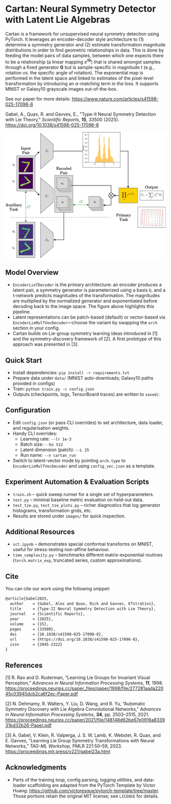 # Cartan: Neural Symmetry Detector with Latent Lie Algebras

Cartan is a framework for unsupervised neural symmetry detection using PyTorch. It leverages an encoder–decoder style architecture to (1) determine a symmetry generator and (2) estimate transformation magnitude distributions in order to find geometric relationships in data. This is done by feeding the model pairs of data samples, between which one expects there to be a relationship (a linear mapping $e^{t\mathbf{G}}$) that is shared amongst samples through a fixed generator $\mathbf{G}$ but is sample-specific in magnitude $t$ (e.g., rotation vs. the specific angle of rotation). The exponential map is performed in the latent space and linked to estimates of the pixel-level transformation by introducing an $\alpha$-matching term in the loss. It supports MNIST or Galaxy10 grayscale images out-of-the-box.

See our paper for more details: https://www.nature.com/articles/s41598-025-17098-8

Gabel, A., Quax, R. and Gavves, E., "Type-II Neural Symmetry Detection with Lie Theory," *Scientific Reports*, **15**, 33500 (2025). https://doi.org/10.1038/s41598-025-17098-8

<p align="center">
  <picture>
    <source srcset="docs/cartan_arch.webp" type="image/webp">
    <img src="docs/cartan_arch.png" alt="Cartan model architecture" width="720">
  </picture>
</p>

## Model Overview
- `EncoderLieTDecoder` is the primary architecture: an encoder produces a latent pair, a symmetry generator is parameterized using a basis `D`, and a t-network predicts magnitudes of the transformation. The magnitudes are multiplied by the normalized generator and exponentiated before decoding back to the image space. The figure above highlights this pipeline.
- Latent representations can be patch-based (default) or vector-based via `EncoderLieMulTVecDecoder`—choose the variant by swapping the `arch` section in your config.
- Cartan builds on Lie-group symmetry learning ideas introduced in [1] and the symmetry-discovery framework of [2]. A first prototype of this approach was presented in [3].

## Quick Start
- Install dependencies: `pip install -r requirements.txt`
- Prepare data under `data/` (MNIST auto-downloads; Galaxy10 paths provided in configs)
- Train: `python train.py -c config.json`
- Outputs (checkpoints, logs, TensorBoard traces) are written to `saved/`.

## Configuration
- Edit `config.json` (or pass CLI overrides) to set architecture, data loader, and regularisation weights.
- Handy CLI overrides:
  - Learning rate: `--lr 1e-3`
  - Batch size: `--bs 512`
  - Latent dimension (patch): `--L 25`
  - Run name: `--n cartan_run`
- Switch to latent-vector mode by pointing `arch.type` to `EncoderLieMulTVecDecoder` and using `config_vec.json` as a template.

## Experiment Automation & Evaluation Scripts
- `train.sh` – quick sweep runner for a single set of hyperparameters.
- `test.py` – minimal baseline metric evaluation on held-out data.
- `test_tze.py`, `test_tze_plots.py` – richer diagnostics that log generator histograms, transformation grids, etc.
- Results are stored under `images/` for quick inspection.

## Additional Resources
- `sct.ipynb` – demonstrates special conformal transforms on MNIST, useful for stress-testing non-affine behaviour.
- `time_complexity.py` – benchmarks different matrix-exponential routines (`torch.matrix_exp`, truncated series, custom approximations).

## Cite
You can cite our work using the following snippet:
```
@article{Gabel2025,
  author    = {Gabel, Alex and Quax, Rick and Gavves, Efstratios},
  title     = {Type-II Neural Symmetry Detection with Lie Theory},
  journal   = {Scientific Reports},
  year      = {2025},
  volume    = {15},
  pages     = {33500},
  doi       = {10.1038/s41598-025-17098-8},
  url       = {https://doi.org/10.1038/s41598-025-17098-8},
  issn      = {2045-2322}
}
```

## References
[1] R. Rao and D. Ruderman, “Learning Lie Groups for Invariant Visual Perception,” *Advances in Neural Information Processing Systems*, **11**, 1998. https://proceedings.neurips.cc/paper_files/paper/1998/file/277281aada22045c03945dcb2ca6f2ec-Paper.pdf

[2] N. Dehmamy, R. Walters, Y. Liu, D. Wang, and R. Yu, “Automatic Symmetry Discovery with Lie Algebra Convolutional Networks,” *Advances in Neural Information Processing Systems*, **34**, pp. 2503–2515, 2021. https://proceedings.neurips.cc/paper/2021/file/148148d62be67e0916a833931bd32b26-Paper.pdf

[3] A. Gabel, V. Klein, R. Valperga, J. S. W. Lamb, K. Webster, R. Quax, and E. Gavves, “Learning Lie Group Symmetry Transformations with Neural Networks,” *TAG-ML Workshop*, PMLR 221:50–59, 2023. https://proceedings.mlr.press/v221/gabel23a.html

## Acknowledgments
- Parts of the training loop, config parsing, logging utilities, and data-loader scaffolding are adapted from the PyTorch Template by Victor Huang: https://github.com/victoresque/pytorch-template/tree/master. Those portions retain the original MIT license; see `LICENSE` for details.
